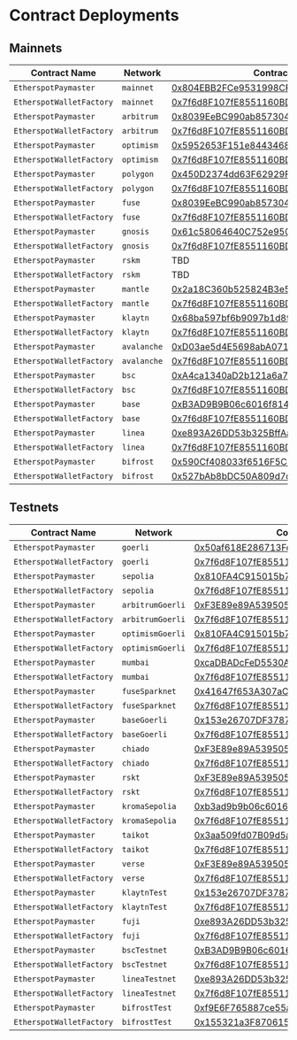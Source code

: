 # Contract Deployments

## Mainnets

| Contract Name | Network | Contract Address | Transaction Hash |  
| --- | --- | --- |  --- |
| `EtherspotPaymaster` | `mainnet` | [0x804EBB2FCe9531998CF2e747EE9595f0146E9a7d](https://etherscan.io/address/0x804EBB2FCe9531998CF2e747EE9595f0146E9a7d) | [0xc4382789e9ebc3bda4cdeda7da61fd41b6b3c8cd7cd30900bd6004c7546ccd91](https://etherscan.io/tx/0xc4382789e9ebc3bda4cdeda7da61fd41b6b3c8cd7cd30900bd6004c7546ccd91) |
| `EtherspotWalletFactory` | `mainnet` | [0x7f6d8F107fE8551160BD5351d5F1514A6aD5d40E](https://etherscan.io/address/0x7f6d8F107fE8551160BD5351d5F1514A6aD5d40E) | [0x9a129510a0f6b5cf2481a458a06f7787ad82fed36c179fbb8cd26cffc39e7278](https://etherscan.io/tx/0x9a129510a0f6b5cf2481a458a06f7787ad82fed36c179fbb8cd26cffc39e7278) |
| `EtherspotPaymaster` | `arbitrum` | [0x8039EeBC990ab85730489c6054F83Ff850aD87Dc](https://arbiscan.io/address/0x8039EeBC990ab85730489c6054F83Ff850aD87Dc) | [0x9ba099a72b4fbf57d67588693152fa7607845c3036ee2da74e43542f17f0e857](https://arbiscan.io/tx/0x9ba099a72b4fbf57d67588693152fa7607845c3036ee2da74e43542f17f0e857) |
| `EtherspotWalletFactory` | `arbitrum` | [0x7f6d8F107fE8551160BD5351d5F1514A6aD5d40E](https://arbiscan.io/address/0x7f6d8F107fE8551160BD5351d5F1514A6aD5d40E) | [0x9c6d2f9152e12eb0340784b56a5cf5642dc519078e9024f07e7630921545efa2](https://arbiscan.io/tx/0x9c6d2f9152e12eb0340784b56a5cf5642dc519078e9024f07e7630921545efa2) |
| `EtherspotPaymaster` | `optimism` | [0x5952653F151e844346825050d7157A9a6b46A23A](https://optimistic.etherscan.io/address/0x5952653F151e844346825050d7157A9a6b46A23A) | [0x688ae09b80668a312ffc9ad4f0f721714479ce9342211822689ccd21f54ad968](https://optimistic.etherscan.io/tx/0x688ae09b80668a312ffc9ad4f0f721714479ce9342211822689ccd21f54ad968) |
| `EtherspotWalletFactory` | `optimism` | [0x7f6d8F107fE8551160BD5351d5F1514A6aD5d40E](https://optimistic.etherscan.io/address/0x7f6d8F107fE8551160BD5351d5F1514A6aD5d40E) | [0x5022c24e1b949ef04bcc135336e104704e39d45cc4f0e11309eb52aae863d28e](https://optimistic.etherscan.io/tx/0x5022c24e1b949ef04bcc135336e104704e39d45cc4f0e11309eb52aae863d28e) |
| `EtherspotPaymaster` | `polygon` | [0x450D2374dd63F62929Ff8C64B443c17A139B669A](https://polygonscan.com/address/0x450D2374dd63F62929Ff8C64B443c17A139B669A) | [0xf39d67f30d61cf4cb9cec798d752c9b1f2b6d670b26c49e99b201a986fbe5193](https://polygonscan.com/tx/0xf39d67f30d61cf4cb9cec798d752c9b1f2b6d670b26c49e99b201a986fbe5193) |
| `EtherspotWalletFactory` | `polygon` | [0x7f6d8F107fE8551160BD5351d5F1514A6aD5d40E](https://polygonscan.com/address/0x7f6d8F107fE8551160BD5351d5F1514A6aD5d40E) | [0x625d137fa5032e1dd83c6dea3fa1fb5b89e8a5b41a609e19f380b9cda24b086a](https://polygonscan.com/tx/0x625d137fa5032e1dd83c6dea3fa1fb5b89e8a5b41a609e19f380b9cda24b086a) |
| `EtherspotPaymaster` | `fuse` | [0x8039EeBC990ab85730489c6054F83Ff850aD87Dc](https://explorer.fuse.io/address/0x8039EeBC990ab85730489c6054F83Ff850aD87Dc) | [0x5ba391f7ff4ba89c0949bf8cea49ff31bde7a68105894b3a308c46db96ba478b](https://explorer.fuse.io/tx/0x5ba391f7ff4ba89c0949bf8cea49ff31bde7a68105894b3a308c46db96ba478b) |
| `EtherspotWalletFactory` | `fuse` | [0x7f6d8F107fE8551160BD5351d5F1514A6aD5d40E](https://explorer.fuse.io/address/0x7f6d8F107fE8551160BD5351d5F1514A6aD5d40E) | [0xe628054a28a00991ebe39decb1304ebc5b9e7fff704ad898c8033fe67d772be8](https://explorer.fuse.io/tx/0xe628054a28a00991ebe39decb1304ebc5b9e7fff704ad898c8033fe67d772be8) |
| `EtherspotPaymaster` | `gnosis` | [0x61c58064640C752e950647c8AFDf1E2C0a098251](https://gnosisscan.io/address/0x61c58064640C752e950647c8AFDf1E2C0a098251) | [0x0d9e838b004a38523ed13fd47cab44e0f32ae64eab80602fab22c1c66361c9e1](https://gnosisscan.io/tx/0x0d9e838b004a38523ed13fd47cab44e0f32ae64eab80602fab22c1c66361c9e1) |
| `EtherspotWalletFactory` | `gnosis` | [0x7f6d8F107fE8551160BD5351d5F1514A6aD5d40E](https://gnosisscan.io/address/0x7f6d8F107fE8551160BD5351d5F1514A6aD5d40E) | [0x9e9ec096fb5eed8d1ebd8a475a4345e918fb6504256f8ed566239ddd46d533f2](https://gnosisscan.io/tx/0x9e9ec096fb5eed8d1ebd8a475a4345e918fb6504256f8ed566239ddd46d533f2) |
| `EtherspotPaymaster` | `rskm` | TBD | TBD |
| `EtherspotWalletFactory` | `rskm` | TBD | TBD |
| `EtherspotPaymaster` | `mantle` | [0x2a18C360b525824B3e5656B5a705554f2a5036Be](https://explorer.mantle.xyz/address/0x2a18C360b525824B3e5656B5a705554f2a5036Be) | [0xa54f4e31dc204467f0ac3faea15fa27a2b73e208b31032062239c4ff7852e5ea](https://explorer.mantle.xyz/tx/0xa54f4e31dc204467f0ac3faea15fa27a2b73e208b31032062239c4ff7852e5ea) |
| `EtherspotWalletFactory` | `mantle` | [0x7f6d8F107fE8551160BD5351d5F1514A6aD5d40E](https://explorer.mantle.xyz/address/0x7f6d8F107fE8551160BD5351d5F1514A6aD5d40E) | [0xacd13eba31b54bb9c1b10b0e6a49192a3298756ea230673cd420d7e3e836d5a6](https://explorer.mantle.xyz/tx/0xacd13eba31b54bb9c1b10b0e6a49192a3298756ea230673cd420d7e3e836d5a6) |
| `EtherspotPaymaster` | `klaytn` | [0x68ba597bf6b9097b1d89b8e0d34646d30997f773](https://scope.klaytn.com/account/0x68BA597bf6B9097b1D89b8E0D34646D30997f773?tabId=internalTx) | [0xe3e0de564440c71ac338963936ce91e234d25a47101756c9435c63fafff42044](https://scope.klaytn.com/tx/0xe3e0de564440c71ac338963936ce91e234d25a47101756c9435c63fafff42044?tabId=internalTx) |
| `EtherspotWalletFactory` | `klaytn` | [0x7f6d8F107fE8551160BD5351d5F1514A6aD5d40E](https://scope.klaytn.com/account/0x7f6d8F107fE8551160BD5351d5F1514A6aD5d40E?tabId=txList) | [0xb078931b4452108a8cea1d3336c74b6964bdd42a3fd429e2f48c4acdd67c9348](https://scope.klaytn.com/tx/0xb078931b4452108a8cea1d3336c74b6964bdd42a3fd429e2f48c4acdd67c9348?tabId=internalTx) |
| `EtherspotPaymaster` | `avalanche` | [0xD03ae5d4E5698abA0711900D2986fbFE97be5434](https://snowtrace.io/address/0xd03ae5d4e5698aba0711900d2986fbfe97be5434) | [0xe4f565dd9f8212b4f9e8dc68b0890eb908932a5cb1c5c1f9a36067a5e7a6f37a](https://snowtrace.io/tx/0xe4f565dd9f8212b4f9e8dc68b0890eb908932a5cb1c5c1f9a36067a5e7a6f37a) |
| `EtherspotWalletFactory` | `avalanche` | [0x7f6d8F107fE8551160BD5351d5F1514A6aD5d40E](https://snowtrace.io/address/0x7f6d8F107fE8551160BD5351d5F1514A6aD5d40E) | [0x726bbdb47191a1620c0c7c4d1c300a7c06666544363d29e325d22787c97effe6](https://snowtrace.io/tx/0x726bbdb47191a1620c0c7c4d1c300a7c06666544363d29e325d22787c97effe6) |
| `EtherspotPaymaster` | `bsc` | [0xA4ca1340aD2b121a6a7A2bD3F4473D03AA9702d6](https://bscscan.com/address/0xA4ca1340aD2b121a6a7A2bD3F4473D03AA9702d6) | [0xa0bc40014b217a2f51a508edb8744bdfccf99113bcfbf1687c915cd2ec273f7d](https://bscscan.com/tx/0xa0bc40014b217a2f51a508edb8744bdfccf99113bcfbf1687c915cd2ec273f7d) |
| `EtherspotWalletFactory` | `bsc` | [0x7f6d8F107fE8551160BD5351d5F1514A6aD5d40E](https://bscscan.com/address/0x7f6d8F107fE8551160BD5351d5F1514A6aD5d40E) | [0x3bba93421c5ffbdbff3277c1f478216b63bb64b810835d6bddf613178c1d76d7](https://bscscan.com/tx/0x3bba93421c5ffbdbff3277c1f478216b63bb64b810835d6bddf613178c1d76d7) |
| `EtherspotPaymaster` | `base` | [0xB3AD9B9B06c6016f81404ee8FcCD0526F018Cf0C](https://basescan.org/address/0xB3AD9B9B06c6016f81404ee8FcCD0526F018Cf0C) | [0xda3c9db4158f5ca8f3ace8e0ea1457773af6e787a1858268423aabc2d41dd3c8](https://basescan.org/tx/0xda3c9db4158f5ca8f3ace8e0ea1457773af6e787a1858268423aabc2d41dd3c8) |
| `EtherspotWalletFactory` | `base` | [0x7f6d8F107fE8551160BD5351d5F1514A6aD5d40E](https://basescan.org/address/0x7f6d8F107fE8551160BD5351d5F1514A6aD5d40E) | [0xb365e28fff923fa24dded124c8cd74f14d5808cd1aa4f501b6d13af567775e4c](https://basescan.org/tx/0xb365e28fff923fa24dded124c8cd74f14d5808cd1aa4f501b6d13af567775e4c) |
| `EtherspotPaymaster` | `linea` | [0xe893A26DD53b325BffAacDfA224692EfF4C448c4](https://lineascan.build/address/0xe893a26dd53b325bffaacdfa224692eff4c448c4) | [0x859fd4fa4fe16c23ce2113b3bcf9fe9deffdf7a3c9e6b7209a636b23189b6fc4](https://lineascan.build/tx/0x859fd4fa4fe16c23ce2113b3bcf9fe9deffdf7a3c9e6b7209a636b23189b6fc4) |
| `EtherspotWalletFactory` | `linea` | [0x7f6d8F107fE8551160BD5351d5F1514A6aD5d40E](https://lineascan.build/address/0x7f6d8f107fe8551160bd5351d5f1514a6ad5d40e) | [0x472fe5e61722393e5e4f87a915c26279fb5779e42df3d579f16485269ce18c62](https://lineascan.build/tx/0x472fe5e61722393e5e4f87a915c26279fb5779e42df3d579f16485269ce18c62) |
| `EtherspotPaymaster` | `bifrost` | [0x590Cf408033f6516F5CBA15189033bF7452fDa0c](https://explorer.mainnet.thebifrost.io/address/0x590Cf408033f6516F5CBA15189033bF7452fDa0c) | [0x2274f22f67181d7c55b103fa1d8cc2aa1aa2078c3421c2302e611f61900dec41](https://explorer.mainnet.thebifrost.io/tx/0x2274f22f67181d7c55b103fa1d8cc2aa1aa2078c3421c2302e611f61900dec41) |
| `EtherspotWalletFactory` | `bifrost` | [0x527bAb8bDC50A809d7c35D0129173BBed55C5EAE](https://explorer.mainnet.thebifrost.io/address/0x527bAb8bDC50A809d7c35D0129173BBed55C5EAE) | [0xca5c58c396af9e8ec201d2e473f704960bc123d6f6c1b706185f4177ab22ff9c](https://explorer.mainnet.thebifrost.io/tx/0xca5c58c396af9e8ec201d2e473f704960bc123d6f6c1b706185f4177ab22ff9c) |



## Testnets

| Contract Name | Network | Contract Address | Transaction Hash |
| --- | --- | --- |  --- |
| `EtherspotPaymaster` | `goerli` | [0x50af618E286713Fd2bda2113b7e56352BD357222](https://goerli.etherscan.io/address/0x50af618E286713Fd2bda2113b7e56352BD357222) | [0x29d24a5794a6bd64bf8aae1ff39efcd075b45ee30de089f0b3000027e6902490](https://goerli.etherscan.io/tx/0x29d24a5794a6bd64bf8aae1ff39efcd075b45ee30de089f0b3000027e6902490) |
| `EtherspotWalletFactory` | `goerli` | [0x7f6d8F107fE8551160BD5351d5F1514A6aD5d40E](https://goerli.etherscan.io/address/0x7f6d8F107fE8551160BD5351d5F1514A6aD5d40E) | [0xcae82ca6579b4e11ae0753ad852b8112fe674a3becc6122dd9e03ba0960cf073](https://goerli.etherscan.io/tx/0xcae82ca6579b4e11ae0753ad852b8112fe674a3becc6122dd9e03ba0960cf073) |
| `EtherspotPaymaster` | `sepolia` | [0x810FA4C915015b703db0878CF2B9344bEB254a40](https://sepolia.etherscan.io/address/0x810FA4C915015b703db0878CF2B9344bEB254a40) | [0xd778366a1074aed8b600bbf1f586e8d83f0cec0b109e60cc866da4b2435418d3](https://sepolia.etherscan.io/tx/0xd778366a1074aed8b600bbf1f586e8d83f0cec0b109e60cc866da4b2435418d3) |
| `EtherspotWalletFactory` | `sepolia` | [0x7f6d8F107fE8551160BD5351d5F1514A6aD5d40E](https://sepolia.etherscan.io/address/0x7f6d8F107fE8551160BD5351d5F1514A6aD5d40E) | [0xd80d45fda13acb579ee5c94fe8658243018ed489bf8df9d961116c0877b8b396](https://sepolia.etherscan.io/tx/0xd80d45fda13acb579ee5c94fe8658243018ed489bf8df9d961116c0877b8b396) |
| `EtherspotPaymaster` | `arbitrumGoerli` | [0xF3E89e89A539505FFF1cAbac2bF9a55401ECa3d5](https://goerli.arbiscan.io/address/0xF3E89e89A539505FFF1cAbac2bF9a55401ECa3d5) | [0x8ce4b8d4962217217d7550212af63e01ca58f2b385278277d9887a4ba315bfee](https://goerli.arbiscan.io/tx/0x8ce4b8d4962217217d7550212af63e01ca58f2b385278277d9887a4ba315bfee) |
| `EtherspotWalletFactory` | `arbitrumGoerli` | [0x7f6d8F107fE8551160BD5351d5F1514A6aD5d40E](https://goerli.arbiscan.io/address/0x7f6d8F107fE8551160BD5351d5F1514A6aD5d40E) | [0x18a68d30cb70e6ea7fa279b31378ac36bc4aafe35ff5a13722526011192f3167](https://goerli.arbiscan.io/tx/0x18a68d30cb70e6ea7fa279b31378ac36bc4aafe35ff5a13722526011192f3167) |
| `EtherspotPaymaster` | `optimismGoerli` | [0x810FA4C915015b703db0878CF2B9344bEB254a40](https://goerli-optimism.etherscan.io/address/0x810FA4C915015b703db0878CF2B9344bEB254a40) | [0x738f514306fae86e6c34ecfe2a8fdf78bbbc431f174b6061e271e3c7bd689b05](https://goerli-optimism.etherscan.io/tx/0x738f514306fae86e6c34ecfe2a8fdf78bbbc431f174b6061e271e3c7bd689b05) |
| `EtherspotWalletFactory` | `optimismGoerli` | [0x7f6d8F107fE8551160BD5351d5F1514A6aD5d40E](https://goerli-optimism.etherscan.io/address/0x7f6d8F107fE8551160BD5351d5F1514A6aD5d40E) | [0xa893ec1e895edcda454bd089aba14513f69187aadde0b5c20084d8f7026d972c](https://goerli-optimism.etherscan.io/tx/0xa893ec1e895edcda454bd089aba14513f69187aadde0b5c20084d8f7026d972c) |
| `EtherspotPaymaster` | `mumbai` | [0xcaDBADcFeD5530A49762DFc9d1d712CcD6b09b25](https://mumbai.polygonscan.com/address/0xcaDBADcFeD5530A49762DFc9d1d712CcD6b09b25) | [0x3a46acd5b701b29eb4ea38706450fc4586ec5c9a34203717da306875720f62b3](https://mumbai.polygonscan.com/tx/0x3a46acd5b701b29eb4ea38706450fc4586ec5c9a34203717da306875720f62b3) |
| `EtherspotWalletFactory` | `mumbai` | [0x7f6d8F107fE8551160BD5351d5F1514A6aD5d40E](https://mumbai.polygonscan.com/address/0x7f6d8F107fE8551160BD5351d5F1514A6aD5d40E) | [0x57b98fcbf5b8f99c9d425ff2563a44183b82959eb34ec1a5de8dc833d33188e3](https://mumbai.polygonscan.com/tx/0x57b98fcbf5b8f99c9d425ff2563a44183b82959eb34ec1a5de8dc833d33188e3) |
| `EtherspotPaymaster` | `fuseSparknet` | [0x41647f653A307aC7c8f75A499B018EaC9e1401E3](https://explorer.fusespark.io/address/0x41647f653A307aC7c8f75A499B018EaC9e1401E3) | [0x1a4b2395e0c4997c4a16cb968d9add324f235167afc9131e2aa3a541d4354012](https://explorer.fusespark.io/tx/0x1a4b2395e0c4997c4a16cb968d9add324f235167afc9131e2aa3a541d4354012) |
| `EtherspotWalletFactory` | `fuseSparknet` | [0x7f6d8F107fE8551160BD5351d5F1514A6aD5d40E](https://explorer.fusespark.io/address/0x7f6d8F107fE8551160BD5351d5F1514A6aD5d40E) | [0x99f7c49bd6761be78d840aa481e35ad4401a4a4476ec4ba50c694b029029923b](https://explorer.fusespark.io/tx/0x99f7c49bd6761be78d840aa481e35ad4401a4a4476ec4ba50c694b029029923b) |
| `EtherspotPaymaster` | `baseGoerli` | [0x153e26707DF3787183945B88121E4Eb188FDCAAA](https://base-goerli.blockscout.com/address/0x153e26707DF3787183945B88121E4Eb188FDCAAA) | [0xe0c938eddb04583b896afe63f5e1d2390c4a86985ba86d471731ad4f5e879eaa](https://base-goerli.blockscout.com/tx/0xe0c938eddb04583b896afe63f5e1d2390c4a86985ba86d471731ad4f5e879eaa) |
| `EtherspotWalletFactory` | `baseGoerli` | [0x7f6d8F107fE8551160BD5351d5F1514A6aD5d40E](https://base-goerli.blockscout.com/address/0x7f6d8F107fE8551160BD5351d5F1514A6aD5d40E) | [0x41e746a583cc957df37e185a4abf555af213d90fb5b8e3fe71c53502a60e9534](https://base-goerli.blockscout.com/tx/0x41e746a583cc957df37e185a4abf555af213d90fb5b8e3fe71c53502a60e9534) |
| `EtherspotPaymaster` | `chiado` | [0xF3E89e89A539505FFF1cAbac2bF9a55401ECa3d5](https://blockscout.chiadochain.net/address/0xF3E89e89A539505FFF1cAbac2bF9a55401ECa3d5) | [0x6e4df8d3ee51f714c06ae998cc19c8632fd9c8c60a3ad38066cc100cc1aed65d](https://blockscout.chiadochain.net/tx/0x6e4df8d3ee51f714c06ae998cc19c8632fd9c8c60a3ad38066cc100cc1aed65d) |
| `EtherspotWalletFactory` | `chiado` | [0x7f6d8F107fE8551160BD5351d5F1514A6aD5d40E](https://blockscout.chiadochain.net/address/0x7f6d8F107fE8551160BD5351d5F1514A6aD5d40E) | [0x3f11f840a1c379baf5a63d12edb3ffabf2a21d16cf55c51211c43fde01e47f2b](https://blockscout.chiadochain.net/tx/0x3f11f840a1c379baf5a63d12edb3ffabf2a21d16cf55c51211c43fde01e47f2b) |
| `EtherspotPaymaster` | `rskt` | [0xF3E89e89A539505FFF1cAbac2bF9a55401ECa3d5](https://explorer.testnet.rsk.co/address/0xF3E89e89A539505FFF1cAbac2bF9a55401ECa3d5) | [0x59a3c5d1c08ac378a5caa78e0018f2e953265f538c6a2e3c22accccef101cfdd](https://explorer.testnet.rsk.co/tx/0x59a3c5d1c08ac378a5caa78e0018f2e953265f538c6a2e3c22accccef101cfdd) |
| `EtherspotWalletFactory` | `rskt` | [0x7f6d8F107fE8551160BD5351d5F1514A6aD5d40E](https://explorer.testnet.rsk.co/address/0x7f6d8F107fE8551160BD5351d5F1514A6aD5d40E) | [0xd7fa3c354aa1be48c009acd153aa7358cc45f30010d64cae4fda8a157ba51416](https://explorer.testnet.rsk.co/tx/0xd7fa3c354aa1be48c009acd153aa7358cc45f30010d64cae4fda8a157ba51416) |
| `EtherspotPaymaster` | `kromaSepolia` | [0xb3ad9b9b06c6016f81404ee8fccd0526f018cf0c](https://blockscout.sepolia.kroma.network/address/0xb3ad9b9b06c6016f81404ee8fccd0526f018cf0c) | [0x331edbe7af2e7b4136fdaa0fb4c7220c65c5276fc04b5e90b391bb7e4f9cb12a](https://blockscout.sepolia.kroma.network/tx/0x331edbe7af2e7b4136fdaa0fb4c7220c65c5276fc04b5e90b391bb7e4f9cb12a) |
| `EtherspotWalletFactory` | `kromaSepolia` | [0x7f6d8F107fE8551160BD5351d5F1514A6aD5d40E](https://blockscout.sepolia.kroma.network/address/0x7f6d8F107fE8551160BD5351d5F1514A6aD5d40E) | [0xdaea44e26147fc8b2770a414df8169c3e12ec68ca4167cd009456d5334b07ca7](https://blockscout.sepolia.kroma.network/tx/0xdaea44e26147fc8b2770a414df8169c3e12ec68ca4167cd009456d5334b07ca7) |
| `EtherspotPaymaster` | `taikot` | [0x3aa509fd07B09d5a8b944c96ae6eE767fe75C465](https://explorer.test.taiko.xyz/address/0x3aa509fd07B09d5a8b944c96ae6eE767fe75C465) | [0xa73e0c5ad428b32c4e15f0a4c2455797ff0153981394ace89f2d3bf2da675831](https://explorer.test.taiko.xyz/tx/0xa73e0c5ad428b32c4e15f0a4c2455797ff0153981394ace89f2d3bf2da675831) |
| `EtherspotWalletFactory` | `taikot` | [0x7f6d8F107fE8551160BD5351d5F1514A6aD5d40E](https://explorer.test.taiko.xyz/address/0x7f6d8F107fE8551160BD5351d5F1514A6aD5d40E) | [0x9426b740811595db1303c46833d90c5c46a3215666a643a6d47ef6cafbbefb0c](https://explorer.test.taiko.xyz/tx/0x9426b740811595db1303c46833d90c5c46a3215666a643a6d47ef6cafbbefb0c) |
| `EtherspotPaymaster` | `verse` | [0xF3E89e89A539505FFF1cAbac2bF9a55401ECa3d5](https://scan.sandverse.oasys.games/address/0xF3E89e89A539505FFF1cAbac2bF9a55401ECa3d5) | [0xb4b0b90baa3cf7665fdc6888910f809849774dd707389c05b1c2322a147af107](https://scan.sandverse.oasys.games/tx/0xb4b0b90baa3cf7665fdc6888910f809849774dd707389c05b1c2322a147af107) |
| `EtherspotWalletFactory` | `verse` | [0x7f6d8F107fE8551160BD5351d5F1514A6aD5d40E](https://scan.sandverse.oasys.games/address/0x7f6d8F107fE8551160BD5351d5F1514A6aD5d40E) | [0xe638f6583b6b84407e99a653c3ae23b0b9723bd154c895521d2b4872587b984f](https://scan.sandverse.oasys.games/tx/0xe638f6583b6b84407e99a653c3ae23b0b9723bd154c895521d2b4872587b984f) |
| `EtherspotPaymaster` | `klaytnTest` | [0x153e26707DF3787183945B88121E4Eb188FDCAAA](https://baobab.klaytnscope.com/account/0x153e26707DF3787183945B88121E4Eb188FDCAAA?tabId=internalTx) | [0x8e24f0d3a8c13300c2993ebc76bfade3c2e287bb38a0c87924563d09b7ba0cab](https://baobab.klaytnscope.com/tx/0x8e24f0d3a8c13300c2993ebc76bfade3c2e287bb38a0c87924563d09b7ba0cab?tabId=internalTx) |
| `EtherspotWalletFactory` | `klaytnTest` | [0x7f6d8F107fE8551160BD5351d5F1514A6aD5d40E](https://baobab.klaytnscope.com/account/0x7f6d8F107fE8551160BD5351d5F1514A6aD5d40E?tabId=txList) | [0xd8d9e138bf8c72f326aaa8b73193251a2146c9b23a82fb7de950cc1e55776b68](https://scope.klaytn.com/tx/0xd8d9e138bf8c72f326aaa8b73193251a2146c9b23a82fb7de950cc1e55776b68?tabId=internalTx) |
| `EtherspotPaymaster` | `fuji` | [0xe893A26DD53b325BffAacDfA224692EfF4C448c4](https://testnet.snowtrace.io/address/0xe893A26DD53b325BffAacDfA224692EfF4C448c4) | [0xece0fa0e65a6360c671ff0a41ec15d947d813143ba3a5a0606959c279e86a829](https://testnet.snowtrace.io/tx/0xece0fa0e65a6360c671ff0a41ec15d947d813143ba3a5a0606959c279e86a829) |
| `EtherspotWalletFactory` | `fuji` | [0x7f6d8F107fE8551160BD5351d5F1514A6aD5d40E](https://testnet.snowtrace.io/address/0x7f6d8F107fE8551160BD5351d5F1514A6aD5d40E) | [0xb49397eda0ac2c265a000fb5dfc1dce89192137d715c02effbb4450c205497ca](https://testnet.snowtrace.io/tx/0xb49397eda0ac2c265a000fb5dfc1dce89192137d715c02effbb4450c205497ca) |
| `EtherspotPaymaster` | `bscTestnet` | [0xB3AD9B9B06c6016f81404ee8FcCD0526F018Cf0C](https://testnet.bscscan.com/address/0xB3AD9B9B06c6016f81404ee8FcCD0526F018Cf0C) | [0x9158a3f67b8ca99d0620f397c6912d72b2a06d7531188038f5076fe071c3f960](https://testnet.bscscan.com/tx/0x9158a3f67b8ca99d0620f397c6912d72b2a06d7531188038f5076fe071c3f960) |
| `EtherspotWalletFactory` | `bscTestnet` | [0x7f6d8F107fE8551160BD5351d5F1514A6aD5d40E](https://testnet.bscscan.com/address/0x7f6d8F107fE8551160BD5351d5F1514A6aD5d40E) | [0x2e8b14697e7cff2b51b388e572de81ddf63014be5e09cce47768ec7aa47eba8d](https://testnet.bscscan.com/tx/0x2e8b14697e7cff2b51b388e572de81ddf63014be5e09cce47768ec7aa47eba8d) |
| `EtherspotPaymaster` | `lineaTestnet` | [0xe893A26DD53b325BffAacDfA224692EfF4C448c4](https://goerli.lineascan.build/address/0xe893A26DD53b325BffAacDfA224692EfF4C448c4) | [0xdff167f422ba49df3b7a383af9e84fd6b601c92d20e4d9ecf185f872cab3804e](https://goerli.lineascan.build/tx/0xdff167f422ba49df3b7a383af9e84fd6b601c92d20e4d9ecf185f872cab3804e) |
| `EtherspotWalletFactory` | `lineaTestnet` | [0x7f6d8F107fE8551160BD5351d5F1514A6aD5d40E](https://goerli.lineascan.build/address/0x7f6d8f107fe8551160bd5351d5f1514a6ad5d40e) | [0x4c539564d395ca3853e6abf32c6c4cf5527a62cdf5b2852f08e0bd19e089908f](https://goerli.lineascan.build/tx/0x4c539564d395ca3853e6abf32c6c4cf5527a62cdf5b2852f08e0bd19e089908f) |
| `EtherspotPaymaster` | `bifrostTest` | [0xf9E6F765887ce55a5bA60af4d23e92e75B1B18B8](https://explorer.testnet.thebifrost.io/address/0xf9E6F765887ce55a5bA60af4d23e92e75B1B18B8) | [0xa519f78007d7c19f7d0156f0973bfd1ddc5ad4425d42b8af3e661259f7314f20](https://explorer.testnet.thebifrost.io/tx/0xa519f78007d7c19f7d0156f0973bfd1ddc5ad4425d42b8af3e661259f7314f20) |
| `EtherspotWalletFactory` | `bifrostTest` | [0x155321a3F8706159A43FDAd68bdD4AE41B0664f4](https://explorer.testnet.thebifrost.io/address/0x155321a3F8706159A43FDAd68bdD4AE41B0664f4) | [0xb74884e8c2130d4863c476cc3ab64961715fec6936b5062f17c975e0922a49f9](https://explorer.testnet.thebifrost.io/tx/0xb74884e8c2130d4863c476cc3ab64961715fec6936b5062f17c975e0922a49f9) |
